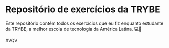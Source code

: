 # Repositório de exercícios da TRYBE

Este repositório contêm todos os exercícios que eu fiz enquanto estudante da TRYBE, a melhor escola de tecnologia da América Latina. 💻🚀 

#VQV

